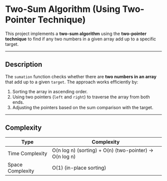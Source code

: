 # Two-Sum Algorithm (Using Two-Pointer Technique)

This project implements a **two-sum algorithm** using the **two-pointer technique** to find if any two numbers in a given array add up to a specific target.

---

## Description

The `sumation` function checks whether there are **two numbers in an array** that add up to a given `target`. The approach works efficiently by:

1. Sorting the array in ascending order.  
2. Using two pointers (`left` and `right`) to traverse the array from both ends.  
3. Adjusting the pointers based on the sum comparison with the target.

---
## Complexity

| Type             | Complexity                  |
|-----------------|-----------------------------|
| Time Complexity  | O(n log n) (sorting) + O(n) (two-pointer) → O(n log n) |
| Space Complexity | O(1) (in-place sorting)    |
